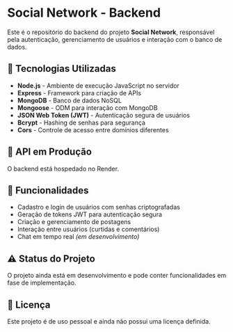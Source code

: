 # Social Network - Backend

Este é o repositório do backend do projeto **Social Network**, responsável pela autenticação, gerenciamento de usuários e interação com o banco de dados.

## 🚀 Tecnologias Utilizadas

- **Node.js** - Ambiente de execução JavaScript no servidor
- **Express** - Framework para criação de APIs
- **MongoDB** - Banco de dados NoSQL
- **Mongoose** - ODM para interação com MongoDB
- **JSON Web Token (JWT)** - Autenticação segura de usuários
- **Bcrypt** - Hashing de senhas para segurança
- **Cors** - Controle de acesso entre domínios diferentes

## 🔗 API em Produção

O backend está hospedado no Render.

## 📌 Funcionalidades

- Cadastro e login de usuários com senhas criptografadas
- Geração de tokens JWT para autenticação segura
- Criação e gerenciamento de postagens
- Interação entre usuários (curtidas e comentários)
- Chat em tempo real *(em desenvolvimento)*

## ⚠️ Status do Projeto

O projeto ainda está em desenvolvimento e pode conter funcionalidades em fase de implementação.

## 📜 Licença

Este projeto é de uso pessoal e ainda não possui uma licença definida.

